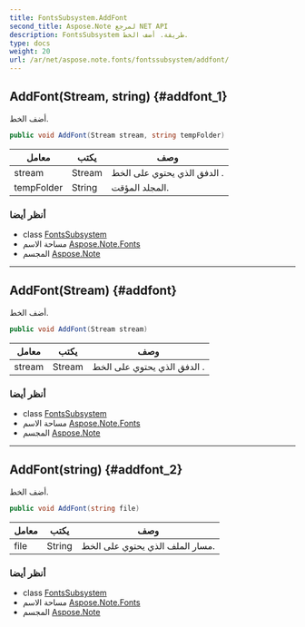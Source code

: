```yaml
---
title: FontsSubsystem.AddFont
second_title: Aspose.Note لمرجع NET API
description: FontsSubsystem طريقة. أضف الخط.
type: docs
weight: 20
url: /ar/net/aspose.note.fonts/fontssubsystem/addfont/
---
```

## AddFont(Stream, string) {#addfont_1}

أضف الخط.

```csharp
public void AddFont(Stream stream, string tempFolder)
```

| معامل | يكتب | وصف |
| --- | --- | --- |
| stream | Stream | الدفق الذي يحتوي على الخط . |
| tempFolder | String | المجلد المؤقت. |

### أنظر أيضا

* class [FontsSubsystem](../)
* مساحة الاسم [Aspose.Note.Fonts](../../fontssubsystem/)
* المجسم [Aspose.Note](../../../)

---

## AddFont(Stream) {#addfont}

أضف الخط.

```csharp
public void AddFont(Stream stream)
```

| معامل | يكتب | وصف |
| --- | --- | --- |
| stream | Stream | الدفق الذي يحتوي على الخط . |

### أنظر أيضا

* class [FontsSubsystem](../)
* مساحة الاسم [Aspose.Note.Fonts](../../fontssubsystem/)
* المجسم [Aspose.Note](../../../)

---

## AddFont(string) {#addfont_2}

أضف الخط.

```csharp
public void AddFont(string file)
```

| معامل | يكتب | وصف |
| --- | --- | --- |
| file | String | مسار الملف الذي يحتوي على الخط. |

### أنظر أيضا

* class [FontsSubsystem](../)
* مساحة الاسم [Aspose.Note.Fonts](../../fontssubsystem/)
* المجسم [Aspose.Note](../../../)


